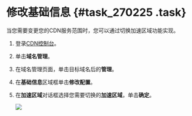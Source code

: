 # 修改基础信息 {#task_270225 .task}

当您需要变更您的CDN服务范围时，您可以通过切换加速区域功能实现。

1.  登录[CDN控制台](https://cdnnext.console.aliyun.com)。
2.  单击**域名管理**。
3.  在域名管理页面，单击目标域名后的**管理**。
4.  在**基础信息**区域框单击**修改配置**。
5.  在**加速区域**对话框选择您需要切换的**加速区域**，单击**确定**。 

    ![](http://static-aliyun-doc.oss-cn-hangzhou.aliyuncs.com/assets/img/223009/156163065147753_zh-CN.png)


